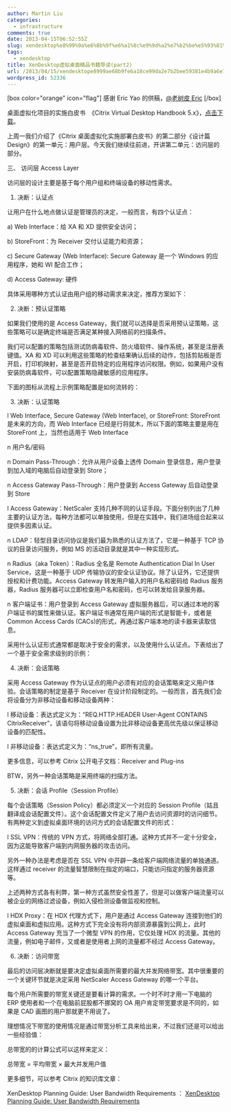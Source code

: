 ```yaml
---
author: Martin Liu
categories:
  - infrastructure
comments: true
date: 2013-04-15T06:52:55Z
slug: xendesktop%e8%99%9a%e6%8b%9f%e6%a1%8c%e9%9d%a2%e7%b2%be%e5%93%81%e4%b9%a6%e7%b1%8d%e5%af%bc%e8%af%bbpart2
tags:
  - xendesktop
title: XenDesktop虚拟桌面精品书籍导读(part2)
url: /2013/04/15/xendesktope8999ae68b9fe6a18ce99da2e7b2bee59381e4b9a6e7b18de5afbce8afbbpart2/
wordpress_id: 52336
---
```


[box color="orange" icon="flag"]
感谢 Eric Yao 的供稿，[@老树皮 Eric](http://weibo.com/ericyaozhen)
[/box]

桌面虚拟化项目的实施白皮书  《Citrix Virtual Desktop Handbook 5.x》，[点击下载](http://support.citrix.com/article/CTX136546)。

上周一我们介绍了《Citrix 桌面虚拟化实施部署白皮书》的第二部分《设计篇 Design》的第一单元：用户层。今天我们继续往前进，开讲第二单元：访问层的部分。

三、 访问层 Access Layer

访问层的设计主要是基于每个用户组和终端设备的移动性需求。

1. 决断：认证点

让用户在什么地点做认证是管理员的决定，一般而言，有四个认证点：

a) Web Interface：给 XA 和 XD 提供安全访问；

b) StoreFront：为 Receiver 交付认证能力和资源；

c) Secure Gateway (Web Interface): Secure Gateway 是一个 Windows 的应用程序，她和 WI 配合工作；

d) Access Gateway: 硬件

具体采用哪种方式认证由用户组的移动需求来决定，推荐方案如下：

2. 决断：预认证策略

如果我们使用的是 Access Gateway，我们就可以选择是否采用预认证策略，这些策略可以是确定终端是否满足某种接入网络前的扫描条件。

我们可以配置的策略包括测试防病毒软件、防火墙软件、操作系统，甚至是注册表键值。XA 和 XD 可以利用这些策略的检查结果确认后续的动作，包括剪贴板是否开启，打印机映射，甚至是否开启特定的应用程序访问权限。例如，如果用户没有安装防病毒软件，可以配置策略隐藏敏感的应用程序。

下面的图标从流程上示例策略配置是如何流转的：

3. 决断：认证策略

l Web Interface, Secure Gateway (Web Interface), or StoreFront: StoreFront 是未来的方向，而 Web Interface 已经是行将就木，所以下面的策略主要是用在 StoreFront 上，当然也适用于 Web Interface

n 用户名/密码

n Domain Pass-Through：允许从用户设备上透传 Domain 登录信息，用户登录到加入域的电脑后自动登录到 Store；

n Access Gateway Pass-Through：用户登录到 Access Gateway 后自动登录到 Store

l Access Gateway：NetScaler 支持几种不同的认证手段。下面分别列出了几种主要的认证方法，每种方法都可以单独使用，但是在实践中，我们进场组合起来以提供多因素认证。

n LDAP：轻型目录访问协议是我们最为熟悉的认证方法了，它是一种基于 TCP 协议的目录访问服务，例如 MS 的活动目录就是其中一种实现形式。

n Radius（aka Token）：Radius 全名是 Remote Authentication Dial In User Service，这是一种基于 UDP 传输协议的安全认证协议。除了认证外，它还提供授权和计费功能。Access Gateway 转发用户输入的用户名和密码给 Radius 服务器，Radius 服务器可以立即检查用户名和密码，也可以转发给目录服务器。

n 客户端证书：用户登录到 Access Gateway 虚拟服务器后，可以通过本地的客户端证书的属性来做认证。客户端证书通常在用户端的形式是智能卡，或者是 Common Access Cards (CACs)的形式，再通过客户端本地的读卡器来读取信息。

采用什么认证形式通常都是取决于安全的需求，以及使用什么认证点。下表给出了一个基于安全需求级别的示例：

4. 决断：会话策略

采用 Access Gateway 作为认证点的用户必须有对应的会话策略来定义用户体验。会话策略的制定是基于 Receiver 在设计阶段制定的。一般而言，首先我们会将设备分为非移动设备和移动设备两种：

l 移动设备：表达式定义为：“REQ.HTTP.HEADER User-Agent CONTAINS CitrixReceiver”，该语句将移动设备设置为比非移动设备更高优先级以保证移动设备的匹配性。

l 非移动设备：表达式定义为：“ns_true”，即所有流量。

更多信息，可以参考 Citrix 公开电子文档：Receiver and Plug-ins

BTW，另外一种会话策略是采用终端的扫描方法。

5. 决断：会话 Profile（Session Profile）

每个会话策略（Session Policy）都必须定义一个对应的 Session Profile（姑且翻译成会话配置文件）。这个会话配置文件定义了用户去访问资源时的访问细节。有两种定义到虚拟桌面环境的访问方式的会话配置文件的形式：

l SSL VPN：传统的 VPN 方式，将网络全部打通。这种方式并不一定十分安全，因为这能导致客户端到内网服务器的攻击访问。

另外一种办法是考虑是否在 SSL VPN 中开辟一条给客户端网络流量的单独通道。这样通过 receiver 的流量智慧限制在指定的端口，只能访问指定的服务器资源等。

上述两种方式各有利弊，第一种方式虽然安全性差了，但是可以做客户端流量可以被企业的网络过滤设备，例如入侵检测设备做监视和控制。

l HDX Proxy：在 HDX 代理方式下，用户是通过 Access Gateway 连接到他们的虚拟桌面和虚拟应用。这种方式下完全没有将内部资源暴露到公网上，此时 Access Gateway 充当了一个微型 VPN 的作用，它仅处理 HDX 的流量。其他的流量，例如电子邮件，又或者是使用者上网的流量都不经过 Access Gateway。

6. 决断：访问带宽

最后的访问层决断就是要决定虚拟桌面所需要的最大并发网络带宽。其中很重要的一个关键环节就是决定采用 NetScaler Access Gateway 的哪一个平台。

每个用户所需要的带宽关键还是要看计算的需求。一个时不时才用一下电脑的 ERP 使用者和一个在电脑前屁股都不挪窝的 OA 用户肯定带宽要求是不同的，如果是 CAD 画图的用户那就更不用说了。

理想情况下带宽的使用情况是通过带宽分析工具来给出来，不过我们还是可以给出一些经验值：

总带宽的的计算公式可以这样来定义：

总带宽 = 平均带宽 × 最大并发用户值

更多细节，可以参考 Citrix 的知识库文章：

XenDesktop Planning Guide: User Bandwidth Requirements ： [XenDesktop Planning Guide: User Bandwidth Requirements](https://mail.citrix.com/owa/redir.aspx?C=5BdyIzIzrEOfoVxvpzfMxnn5HIs1DdAIlS0opaj6UrOPgSysoUakkdkru0zo0okQlYOGYaDEspc.&URL=http%3a%2f%2fsupport.citrix.com%2farticle%2fCTX126191)
